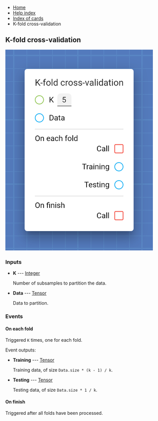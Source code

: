 <ul class="breadcrumb">
    <li><a href="">Home</a></li>
    <li><a href="help">Help index</a></li>
    <li><a href="cards/">Index of cards</a></li>
    <li>K-fold cross-validation</li>
</ul>

## K-fold cross-validation



!["K-fold cross-validation" card](assets/img/cards/kFoldCrossValidation.png)


### Inputs


* **K** --- [Integer](types/Integer)

  Number of subsamples to partition the data.

* **Data** --- [Tensor](types/Tensor)

  Data to partition.







### Events


#### On each fold

Triggered `K` times, one for each fold.


Event outputs:


* **Training** --- [Tensor](types/Tensor)

  Training data, of size `Data.size * (k - 1) / k`.

* **Testing** --- [Tensor](types/Tensor)

  Testing data, of size `Data.size * 1 / k`.





#### On finish

Triggered after all folds have been processed.





